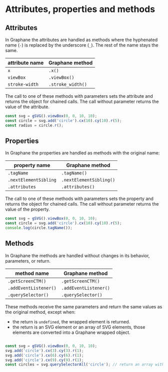 # Attributes, properties and methods

## Attributes

In Graphane the attributes are handled as methods where the hyphenated name (`-`) is replaced by the underscore (`_`).
The rest of the name stays the same.

| attribute name   | Graphane method     |
|------------------|-------------------------|
| `x`              | `.x()`                  |                               
| `viewBox`        | `.viewBox()`            |                   
| `stroke-width`   | `.stroke_width()`       |   

The call to one of these methods with parameters sets the attribute and returns the object for chained calls. The call 
without parameter returns the value of the attribute.

```js
const svg = gSVG().viewBox(0, 0, 10, 10);
const circle = svg.add('circle').cx(10).cy(10).r(5);
const radius = circle.r();
```


## Properties

In Graphane the properties are handled as methods with the original name:

| property name         | Graphane method     |
|-----------------------|-------------------------|
| `.tagName`            | `.tagName()`            |
| `.nextElementSibling` | `.nextElementSibling()` |
| `.attributes`         | `.attributes()`         | 

The call to one of these methods with parameters sets the property and returns the object for chained calls. The call
without parameter returns the value of the property.

```js
const svg = gSVG().viewBox(0, 0, 10, 10);
const circle = svg.add('circle').cx(10).cy(10).r(5);
console.log(circle.tagName());
```


## Methods

In Graphane the methods are handled without changes in its behavior, parameters, or return.

| method name           | Graphane method   |
|-----------------------|-----------------------|
| `.getScreenCTM()`     | `.getScreenCTM()`     |
| `.addEventListener()` | `.addEventListener()` |
| `.querySelector()`    | `.querySelector()`    |

These methods receive the same parameters and return the same values as the original method, except when:

- the return is `undefined`, the wrapped element is returned.
- the return is an SVG element or an array of SVG elements, those elements are converted into a Graphane wrapped object.

```js

const svg = gSVG().viewBox(0, 0, 10, 10);
svg.add('circle').cx(3).cy(3).r(1);
svg.add('circle').cx(6).cy(6).r(1);
svg.add('circle').cx(9).cy(9).r(1);
const circles = svg.querySelectorAll('circle'); // return an array with Graphane objects
```
